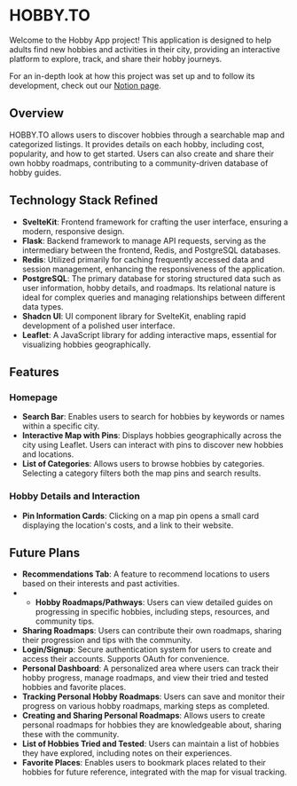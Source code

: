# HOBBY.TO

Welcome to the Hobby App project! This application is designed to help adults find new hobbies and activities in their city, providing an interactive platform to explore, track, and share their hobby journeys.

For an in-depth look at how this project was set up and to follow its development, check out our [Notion page](https://silken-muenster-22d.notion.site/Hobby-App-7173d65e38fd43b7949e2f1458d3fa41).

## Overview

HOBBY.TO allows users to discover hobbies through a searchable map and categorized listings. It provides details on each hobby, including cost, popularity, and how to get started. 
Users can also create and share their own hobby roadmaps, contributing to a community-driven database of hobby guides.

## Technology Stack Refined

- **SvelteKit**: Frontend framework for crafting the user interface, ensuring a modern, responsive design.
- **Flask**: Backend framework to manage API requests, serving as the intermediary between the frontend, Redis, and PostgreSQL databases.
- **Redis**: Utilized primarily for caching frequently accessed data and session management, enhancing the responsiveness of the application.
- **PostgreSQL**: The primary database for storing structured data such as user information, hobby details, and roadmaps. Its relational nature is ideal for complex queries and managing relationships between different data types.
- **Shadcn UI**: UI component library for SvelteKit, enabling rapid development of a polished user interface.
- **Leaflet**: A JavaScript library for adding interactive maps, essential for visualizing hobbies geographically.

## Features

### Homepage

- **Search Bar**: Enables users to search for hobbies by keywords or names within a specific city.
- **Interactive Map with Pins**: Displays hobbies geographically across the city using Leaflet. Users can interact with pins to discover new hobbies and locations.
- **List of Categories**: Allows users to browse hobbies by categories. Selecting a category filters both the map pins and search results.

### Hobby Details and Interaction

- **Pin Information Cards**: Clicking on a map pin opens a small card displaying the location's costs, and a link to their website.

## Future Plans

- **Recommendations Tab**: A feature to recommend locations to users based on their interests and past activities.
- - **Hobby Roadmaps/Pathways**: Users can view detailed guides on progressing in specific hobbies, including steps, resources, and community tips.
- **Sharing Roadmaps**: Users can contribute their own roadmaps, sharing their progression and tips with the community.
- **Login/Signup**: Secure authentication system for users to create and access their accounts. Supports OAuth for convenience.
- **Personal Dashboard**: A personalized area where users can track their hobby progress, manage roadmaps, and view their tried and tested hobbies and favorite places.
- **Tracking Personal Hobby Roadmaps**: Users can save and monitor their progress on various hobby roadmaps, marking steps as completed.
- **Creating and Sharing Personal Roadmaps**: Allows users to create personal roadmaps for hobbies they are knowledgeable about, sharing these with the community.
- **List of Hobbies Tried and Tested**: Users can maintain a list of hobbies they have explored, including notes on their experiences.
- **Favorite Places**: Enables users to bookmark places related to their hobbies for future reference, integrated with the map for visual tracking.

